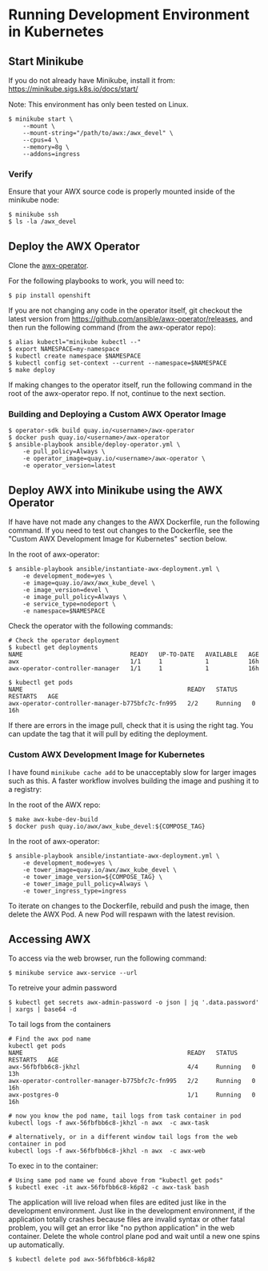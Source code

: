 # Running Development Environment in Kubernetes

## Start Minikube

If you do not already have Minikube, install it from:
https://minikube.sigs.k8s.io/docs/start/

Note: This environment has only been tested on Linux.

```
$ minikube start \
    --mount \
    --mount-string="/path/to/awx:/awx_devel" \
    --cpus=4 \
    --memory=8g \
    --addons=ingress
```

### Verify

Ensure that your AWX source code is properly mounted inside of the minikube node:

```
$ minikube ssh
$ ls -la /awx_devel
```

## Deploy the AWX Operator

Clone the [awx-operator](https://github.com/ansible/awx-operator).

For the following playbooks to work, you will need to:

```
$ pip install openshift
```

If you are not changing any code in the operator itself, git checkout the latest version from https://github.com/ansible/awx-operator/releases, and then run the following command (from the awx-operator repo):

```
$ alias kubectl="minikube kubectl --"
$ export NAMESPACE=my-namespace
$ kubectl create namespace $NAMESPACE
$ kubectl config set-context --current --namespace=$NAMESPACE
$ make deploy

```

If making changes to the operator itself, run the following command in the root
of the awx-operator repo. If not, continue to the next section.

### Building and Deploying a Custom AWX Operator Image

```
$ operator-sdk build quay.io/<username>/awx-operator
$ docker push quay.io/<username>/awx-operator
$ ansible-playbook ansible/deploy-operator.yml \
    -e pull_policy=Always \
    -e operator_image=quay.io/<username>/awx-operator \
    -e operator_version=latest
```

## Deploy AWX into Minikube using the AWX Operator

If have have not made any changes to the AWX Dockerfile, run the following
command. If you need to test out changes to the Dockerfile, see the
"Custom AWX Development Image for Kubernetes" section below.

In the root of awx-operator:

```
$ ansible-playbook ansible/instantiate-awx-deployment.yml \
    -e development_mode=yes \
    -e image=quay.io/awx/awx_kube_devel \
    -e image_version=devel \
    -e image_pull_policy=Always \
    -e service_type=nodeport \
    -e namespace=$NAMESPACE
```
Check the operator with the following commands:

```
# Check the operator deployment
$ kubectl get deployments
NAME                              READY   UP-TO-DATE   AVAILABLE   AGE
awx                               1/1     1            1           16h
awx-operator-controller-manager   1/1     1            1           16h

$ kubectl get pods
NAME                                              READY   STATUS    RESTARTS   AGE
awx-operator-controller-manager-b775bfc7c-fn995   2/2     Running   0          16h
```

If there are errors in the image pull, check that it is using the right tag. You can update the tag that it will pull by editing the deployment.

### Custom AWX Development Image for Kubernetes

I have found `minikube cache add` to be unacceptably slow for larger images such
as this. A faster workflow involves building the image and pushing it to a
registry:

In the root of the AWX repo:

```
$ make awx-kube-dev-build
$ docker push quay.io/awx/awx_kube_devel:${COMPOSE_TAG}
```

In the root of awx-operator:

```
$ ansible-playbook ansible/instantiate-awx-deployment.yml \
    -e development_mode=yes \
    -e tower_image=quay.io/awx/awx_kube_devel \
    -e tower_image_version=${COMPOSE_TAG} \
    -e tower_image_pull_policy=Always \
    -e tower_ingress_type=ingress
```

To iterate on changes to the Dockerfile, rebuild and push the image, then delete
the AWX Pod. A new Pod will respawn with the latest revision.

## Accessing AWX

To access via the web browser, run the following command:
```
$ minikube service awx-service --url
```

To retreive your admin password
```
$ kubectl get secrets awx-admin-password -o json | jq '.data.password' | xargs | base64 -d
```

To tail logs from the containers
```
# Find the awx pod name
kubectl get pods
NAME                                              READY   STATUS    RESTARTS   AGE
awx-56fbfbb6c8-jkhzl                              4/4     Running   0          13h
awx-operator-controller-manager-b775bfc7c-fn995   2/2     Running   0          16h
awx-postgres-0                                    1/1     Running   0          16h

# now you know the pod name, tail logs from task container in pod
kubectl logs -f awx-56fbfbb6c8-jkhzl -n awx  -c awx-task

# alternatively, or in a different window tail logs from the web container in pod
kubectl logs -f awx-56fbfbb6c8-jkhzl -n awx  -c awx-web
```

To exec in to the container:
```
# Using same pod name we found above from "kubectl get pods"
$ kubectl exec -it awx-56fbfbb6c8-k6p82 -c awx-task bash
```

The application will live reload when files are edited just like in the development environment. Just like in the development environment, if the application totally crashes because files are invalid syntax or other fatal problem, you will get an error like "no python application" in the web container. Delete the whole control plane pod and wait until a new one spins up automatically.
```
$ kubectl delete pod awx-56fbfbb6c8-k6p82
```
